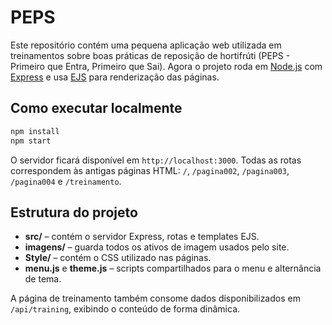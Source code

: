 # PEPS

Este repositório contém uma pequena aplicação web utilizada em treinamentos sobre boas práticas de reposição de hortifrúti (PEPS - Primeiro que Entra, Primeiro que Sai). Agora o projeto roda em [Node.js](https://nodejs.org) com [Express](https://expressjs.com/) e usa [EJS](https://ejs.co/) para renderização das páginas.

## Como executar localmente

```bash
npm install
npm start
```

O servidor ficará disponível em `http://localhost:3000`. Todas as rotas correspondem às antigas páginas HTML: `/`, `/pagina002`, `/pagina003`, `/pagina004` e `/treinamento`.

## Estrutura do projeto

- **src/** – contém o servidor Express, rotas e templates EJS.
- **imagens/** – guarda todos os ativos de imagem usados pelo site.
- **Style/** – contém o CSS utilizado nas páginas.
- **menu.js** e **theme.js** – scripts compartilhados para o menu e alternância de tema.

A página de treinamento também consome dados disponibilizados em `/api/training`, exibindo o conteúdo de forma dinâmica.
